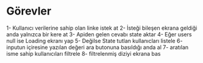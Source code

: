 # Görevler

1- Kullanıcı verilerine sahip olan linke istek at
2- İsteği bileşen ekrana geldiği anda yalnızca bir kere at
3- Apiden gelen cevabı state aktar
4- Eğer users null ise Loading ekranı yap
5- Değilse State tutlan kullanıcları listele
6- inputun içiresine yazılan değeri ara butonuna basıldığı anda al
7- aratılan isme sahip kullanıcıları filtrele
8- filtrelenmiş diziyi ekrana bas
